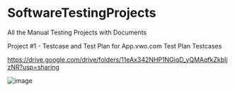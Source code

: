 # SoftwareTestingProjects
All the Manual Testing Projects with Documents


Project #1 - Testcase and Test Plan for App.vwo.com Test Plan Testcases

https://drive.google.com/drive/folders/11eAx342NHP1NGiqD_yQMAqfkZkbIjzNR?usp=sharing

![image](https://github.com/Bhargavaashwin/SoftwareTestingProjects/assets/175098397/548699df-8483-41ed-8c35-5a074236100d)

